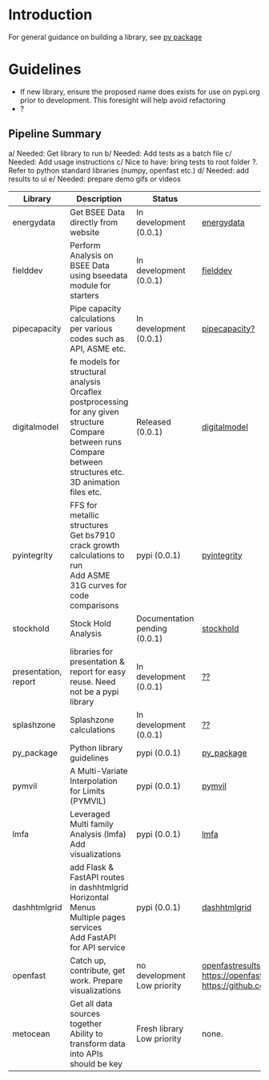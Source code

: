 # Introduction

For general guidance on building a library, see [py package](https://github.com/vamseeachanta/py_package)

# Guidelines

- If new library, ensure the proposed name does exists for use on pypi.org prior to development. This foresight will help avoid refactoring
- ?





## Pipeline Summary

a/ Needed: Get library to run
b/ Needed: Add tests as a batch file
c/ Needed: Add usage instructions
c/ Nice to have: bring tests to root folder ?. Refer to python standard libraries (numpy, openfast etc.)
d/ Needed: add results to ui
e/ Needed: prepare demo gifs or videos

| Library |  Description | Status | Reference | Status |
|---|---|------|---|---|
| energydata | Get BSEE Data directly from website |  In development (0.0.1) | [energydata](tba) |
| fielddev | Perform Analysis on BSEE Data using bseedata module for starters |  In development (0.0.1) | [fielddev](tba) |
| pipecapacity | Pipe capacity calculations per various codes such as API, ASME etc. |  In development (0.0.1) | [pipecapacity?](https://github.com/vamseeachanta/pipecapacity) |
| digitalmodel | fe models for structural analysis <br> Orcaflex postprocessing for any given structure <br> Compare between runs <br> Compare between structures etc. <br> 3D animation files etc.|  Released (0.0.1) | [digitalmodel](https://pypi.org/project/digitalmodel/0.0.1/) | ? |
| pyintegrity | FFS for metallic structures<br> Get bs7910 crack growth calculations to run<br> Add ASME 31G curves for code comparisons |  pypi (0.0.1) | [pyintegrity](https://github.com/vamseeachanta/pyintegrity) | running with instructions |
| stockhold | Stock Hold Analysis |  Documentation pending (0.0.1) | [stockhold](https://github.com/vamseeachanta/stockhold) |
| presentation, report | libraries for presentation & report for easy reuse. Need not be a pypi library |  In development (0.0.1) | [??](https://github.com/vamseeachanta/dashhtmlgrid) |
| splashzone | Splashzone calculations |  In development (0.0.1) | [??](https://github.com/vamseeachanta/dashhtmlgrid) |
| py_package | Python library guidelines |  pypi (0.0.1) | [py_package](https://github.com/vamseeachanta/py_package) |
| pymvil | A Multi-Variate Interpolation for Limits (PYMVIL) |  pypi (0.0.1) | [pymvil](https://github.com/vamseeachanta/pymvil) |
| lmfa | Leveraged Multi family Analysis (lmfa) <br> Add visualizations |  pypi (0.0.1) | [lmfa](https://github.com/vamseeachanta/lmfa) |
| dashhtmlgrid | add Flask & FastAPI routes in dashhtmlgrid <br> Horizontal Menus <br> Multiple pages <br> services <br> Add FastAPI for API service |  pypi (0.0.1) | [dashhtmlgrid](https://github.com/vamseeachanta/dashhtmlgrid) |
| openfast | Catch up, contribute, get work. Prepare visualizations |  no development <br> Low priority | [openfastresults](tba) https://openfast.readthedocs.io/en/main/source/this_doc.html <br> https://github.com/OpenFAST/openfast|
| metocean | Get all data sources together <br> Ability to transform data into APIs should be key |  Fresh library <br> Low priority | none.
